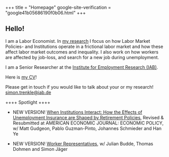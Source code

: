 +++
title = "Homepage"
google-site-verification = "google41b05686190f0b06.html"
+++

## Hello!


I am a Labor Economist. In [my research](https://trenkles.github.io/research/) I focus on how Labor Market Policies- and Institutions operate in a frictional labor market and how these affect labor market outcomes and inequality. I also work on how workers are affected by job-loss, and search for a new job during unemployment.

I am a Senior Researcher at the [Institute for Employment Research (IAB)](https://iab.de/en/home-2/).


Here is [my CV](https://trenkles.github.io/research/CV_TrenkleS.pdf)! 

Please get in touch if you would like to talk about your or my research! [simon.trenkle@iab.de](mailto:simon.trenkle@iab.de)


++++ Spotlight ++++ 



-	NEW VERSION! [When Institutions Interact: How the Effects of Unemployment Insurance are Shaped by Retirement Policies](https://trenkles.github.io/research/GGSTY_2025.pdf), Revised & Resubmitted at AMERICAN ECONOMIC JOURNAL: ECONOMIC POLICY, w/ Matt Gudgeon, Pablo Guzman-Pinto, Johannes Schmieder and Han Ye

-	NEW VERSION! [Worker Representatives](https://trenkles.github.io/research/representation_bdjt.pdf), w/ Julian Budde, Thomas Dohmen and Simon Jäger




